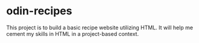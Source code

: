 # odin-recipes

This project is to build a basic recipe website utilizing HTML. It will help me cement my skills in HTML in a project-based context.